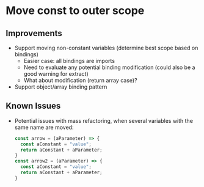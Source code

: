 # Move const to outer scope

## Improvements
* Support moving non-constant variables (determine best scope based on bindings)
  * Easier case: all bindings are imports
  * Need to evaluate any potential binding modification (could also be a good warning for extract)
  * What about modification (return array case)?
* Support object/array binding pattern

## Known Issues 
  * Potential issues with mass refactoring, when several variables with the same name are moved:
    ```javascript
    const arrow = (aParameter) => {
      const aConstant = "value";
      return aConstant + aParameter;
    }
    const arrow2 = (aParameter) => {
      const aConstant = "value";
      return aConstant + aParameter;
    }
    ```